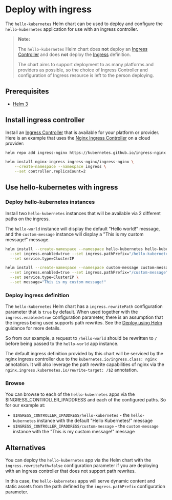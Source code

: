 # Deploy with ingress

The `hello-kubernetes` Helm chart can be used to deploy and configure the `hello-kubernetes` application for use with an ingress controller. 

> **Note:**
> 
> The `hello-kubernetes` Helm chart does **not** deploy an [Ingress Controller](https://kubernetes.io/docs/concepts/services-networking/ingress-controllers/) and does **not** deploy the [Ingress](https://kubernetes.io/docs/concepts/services-networking/ingress/) definition.
>
> The chart aims to support deployment to as many platforms and providers as possible, so the choice of Ingress Controller and configuration of Ingress resource is left to the person deploying.

## Prerequisites

- [Helm 3](https://v3.helm.sh/)

## Install ingress controller

Install an [Ingress Controller](https://kubernetes.io/docs/concepts/services-networking/ingress-controllers/) that is available for your platform or provider. Here is an example that uses the [Nginx Ingress Controller](https://kubernetes.github.io/ingress-nginx/deploy/) on a cloud provider:

```bash
helm repo add ingress-nginx https://kubernetes.github.io/ingress-nginx

helm install nginx-ingress ingress-nginx/ingress-nginx \
    --create-namespace --namespace ingress \
    --set controller.replicaCount=2
```

## Use hello-kubernetes with ingress

### Deploy hello-kubernetes instances

Install two `hello-kubernetes` instances that will be available via 2 different paths on the ingress. 

The `hello-world` instance will display the default "Hello world!" message, and the `custom-message` instance will display a "This is my custom message!" message.

```bash
helm install --create-namespace --namespace hello-kubernetes hello-kubernetes ./hello-kubernetes \
  --set ingress.enabled=true --set ingress.pathPrefix="/hello-kubernetes" \
  --set service.type=ClusterIP

helm install --create-namespace --namespace custom-message custom-message ./hello-kubernetes \
  --set ingress.enabled=true --set ingress.pathPrefix="/custom-message" \
  --set service.type=ClusterIP \
  --set message="This is my custom message!"
```

### Deploy ingress definition

The `hello-kubernetes` Helm chart has a `ingress.rewritePath` configuration parameter that is `true` by default. When used together with the `ingress.enabled=true` configuration parameter, there is an assumption that the ingress being used supports path rewrites. See the [Deploy using Helm](deploy-using-helm.md) guidance for more details.

So from our example, a request to `/hello-world` should be rewritten to `/` before being passed to the `hello-world` app instance.

The default ingress definition provided by this chart will be serviced by the nginx ingress controller due to the `kubernetes.io/ingress.class: nginx` annotation. It will also leverage the path rewrite capabilities of nginx via the `nginx.ingress.kubernetes.io/rewrite-target: /$2` annotation.

### Browse

You can browse to each of the `hello-kubernetes` apps via the $INGRESS_CONTROLLER_IPADDRESS and each of the configured paths. So for our example at:

- `$INGRESS_CONTROLLER_IPADDRESS/hello-kubernetes` - the `hello-kubernetes` instance with the default "Hello Kubernetes!" message
- `$INGRESS_CONTROLLER_IPADDRESS/custom-message` - the `custom-message` instance with the "This is my custom message!" message

## Alternatives

You can deploy the `hello-kubernetes` app via the Helm chart with the `ingress.rewritePath=false` configuration parameter if you are deploying with an ingress controller that does not support path rewrites.

In this case, the `hello-kubernetes` apps will serve dynamic content and static assets from the path defined by the `ingress.pathPrefix` configuration parameter.
